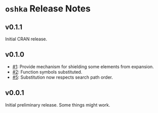 # `oshka` Release Notes

## v0.1.1

Initial CRAN release.

## v0.1.0

* [#1](https://github.com/brodieG/oshka/issues/1): Provide mechanism for
  shielding some elements from expansion.
* [#2](https://github.com/brodieG/oshka/issues/2): Function symbols
  substituted.
* [#5](https://github.com/brodieG/oshka/issues/5): Substitution now respects
  search path order.

## v0.0.1

Initial preliminary release.  Some things might work.
